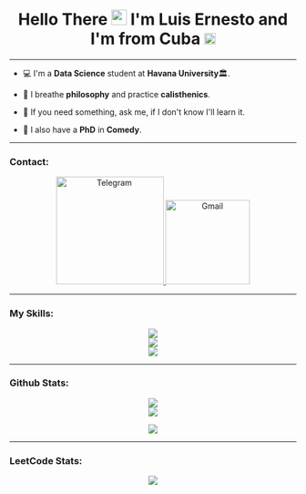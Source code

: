 <h1 align="center">
  Hello There <img src="https://media.giphy.com/media/hvRJCLFzcasrR4ia7z/giphy.gif" height="27"> I'm Luis Ernesto and I'm from Cuba <img src="https://cdn.countryflags.com/thumbs/cuba/flag-3d-250.png" height="20" />
</h1>

---


- 💻 I'm a **Data Science** student at **Havana University**🏛.

- 👾 I breathe **philosophy** and practice **calisthenics**.

- 💬 If you need something, ask me, if I don't know I'll learn it.

- 🤡 I also have a **PhD** in **Comedy**.


---
  
  
### Contact:

<p align="center">
  <a href="https://t.me/Lerne03">
    <img alt="Telegram" width="189px" src="https://img.shields.io/badge/Telegram-2CA5E0?style=for-the-badge&logo=telegram&logoColor=white" />
  </a>
  <a target="_blank" href="mailto:luisernestoserras@gmail.com">
    <img  alt="Gmail" width="148px" src="https://img.shields.io/badge/Gmail-D14836?style=for-the-badge&logo=gmail&logoColor=white" />
  </a>
</p>


---


### My Skills:

<p align="center">
  <a href="https://skillicons.dev">
  <img src="https://skillicons.dev/icons?i=linux,vscode,github"/>
    <br/>
    <img src="https://skillicons.dev/icons?i=js,html,css,git"/>
    <br/>
    <img src="https://skillicons.dev/icons?i=cpp,latex,py,r,md,matlab"/>
  </a>
</p>

---


### Github Stats:
<p align="center">
  <a>
    <img src="https://github-readme-stats.vercel.app/api?username=LFrench03&theme=dark&show_icons=true&hide_border=true&bg_color=101010"/>
    <br />
    <img src="https://github-readme-stats.vercel.app/api/top-langs/?username=LFrench03&theme=dark&show_icons=true&hide_border=true&bg_color=101010"/>
  </a>
</p>
<p align="center">
  <a href="https://github.com/LFrench03">
    <img src="https://komarev.com/ghpvc/?username=LFrench03&color=red&style=for-the-badge)" />
  </a>
</p>

---

### LeetCode Stats:
<p align="center">
  <a>
    <img src="https://leetcard.jacoblin.cool/LFrench03leetcode?theme=dark"/>
    <br />
  </a>

<!---
LFrench03/LFrench03 is a ✨ special ✨ repository because its `README.md` (this file) appears on your GitHub profile.
You can click the Preview link to take a look at your changes.
--->
